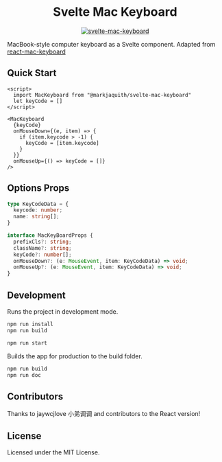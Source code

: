 <h1 align="center">Svelte Mac Keyboard</h1>
<p align="center">
  <a href="https://gitub.com/markjaquith/svelte-mac-keyboard">
    <img alt="svelte-mac-keyboard" src="https://user-images.githubusercontent.com/1680273/80699566-c2aad500-8b0e-11ea-8d37-7e5537949d73.png">
  </a>
</p>

MacBook-style computer keyboard as a Svelte component. Adapted from [react-mac-keyboard](https://uiwjs.github.io/react-mac-keyboard/)

## Quick Start

```svelte
<script>
  import MacKeyboard from "@markjaquith/svelte-mac-keyboard"
  let keyCode = []
</script>

<MacKeyboard
  {keyCode}
  onMouseDown={(e, item) => {
    if (item.keycode > -1) {
      keyCode = [item.keycode]
    }
  }}
  onMouseUp={() => keyCode = []}
/>
```

## Options Props

```typescript
type KeyCodeData = {
  keycode: number;
  name: string[];
}

interface MacKeyBoardProps {
  prefixCls?: string;
  className?: string;
  keyCode?: number[];
  onMouseDown?: (e: MouseEvent, item: KeyCodeData) => void;
  onMouseUp?: (e: MouseEvent, item: KeyCodeData) => void;
}
```

## Development

Runs the project in development mode.  

```bash
npm run install
npm run build

npm run start
```

Builds the app for production to the build folder.

```bash
npm run build
npm run doc
```

## Contributors

Thanks to jaywcjlove 小弟调调 and contributors to the React version!

## License

Licensed under the MIT License.
